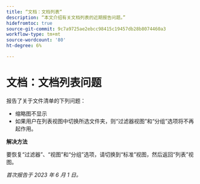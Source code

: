 ```yaml
---
title: “文档：文档列表“
description: “本文介绍有关文档列表的近期报告问题。”
hidefromtoc: true
source-git-commit: 9c7a9725ae2ebcc98415c19457db28b8074460a3
workflow-type: tm+mt
source-wordcount: '80'
ht-degree: 6%

---
```



# 文档：文档列表问题

<!--This article is on the WF and WFP TOCs-->

报告了关于文件清单的下列问题：

* 缩略图不显示
* 如果用户在列表视图中切换所选文件夹，则“过滤器视图”和“分组”选项将不再起作用。

**解决方法**

要恢复“过滤器”、“视图”和“分组”选项，请切换到“标准”视图，然后返回“列表”视图。

_首次报告于 2023 年 6 月 1 日。_

